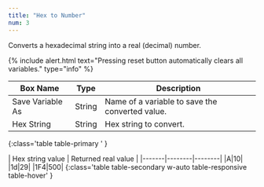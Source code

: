 ```yaml
---
title: "Hex to Number"
num: 3
---
```


Converts a hexadecimal string into a real (decimal) number. 

{% include alert.html text="Pressing reset button automatically clears all variables." type="info" %}  

| Box Name | Type | Description | 
|-------|--------|--------|
| Save Variable As | String | Name of a variable to save the converted value. |
| Hex String | String | Hex string to convert. |
{:class='table table-primary ' }

| Hex string value | Returned real value | 
|-------|--------|--------|
|A|10|
|1d|29|
|1F4|500|
{:class='table table-secondary w-auto table-responsive table-hover' }











